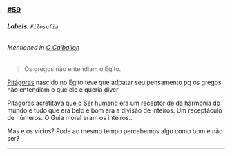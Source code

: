 ### [\#59](https://github.com/guilhermeprokisch/ideias/issues/59) 
###### **Labels**: `Filosofia`



 


###### Mentioned in [O Caibalion](O-Caibalion)  
 > Os gregos não entendiam o Egito.

[Pitágoras](Pitágoras) nascido no Egito teve que adpatar seu pensamento pq os gregos não entendiam o que ele e queria diver


Pitágoras acretitava que o Ser humano era um receptor de da harmonia do mundo e tudo que era belo e bom era a divisão de inteiros. Um receptáculo de números.  O Guia moral eram os inteiros..

Mas e os vícios? Pode ao mesmo tempo percebemos algo como bom e não ser?

-------------------------------------------------------------------------------

